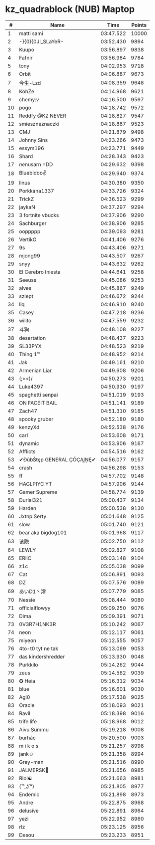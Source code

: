 # kz_quadrablock (NUB) Maptop

|  # | Name | Time | Points |
|-------------- | -------------- | -------------- | -------------- | 
| 1 | matti sami | 03:47.522 | 10000 | 
| 2 | -}{0}{0JI_SLaYeR- | 03:52.430 | 9894 | 
| 3 | Kuupo | 03:56.897 | 9838 | 
| 4 | Fafnir | 03:56.984 | 9784 | 
| 5 | tony | 04:02.953 | 9718 | 
| 6 | Orbit | 04:06.887 | 9673 | 
| 7 | 今生-Lzd | 04:08.359 | 9648 | 
| 8 | KohZe | 04:14.968 | 9621 | 
| 9 | chemy:v | 04:16.500 | 9597 | 
| 10 | pogo | 04:18.742 | 9572 | 
| 11 | Reddfy @KZ NEVER | 04:18.827 | 9547 | 
| 12 | smieszneznaczki | 04:18.867 | 9523 | 
| 13 | CMJ | 04:21.879 | 9498 | 
| 14 | Johnny Sins | 04:23.266 | 9473 | 
| 15 | essym196 | 04:23.771 | 9449 | 
| 16 | Shard | 04:28.343 | 9423 | 
| 17 | $ne$nusarn =DD | 04:29.632 | 9398 | 
| 18 | Bluebidoo✌ | 04:29.940 | 9374 | 
| 19 | linus | 04:30.380 | 9350 | 
| 20 | Porkkana1337 | 04:33.726 | 9324 | 
| 21 | TrickZ | 04:36.523 | 9299 | 
| 22 | jaykaN | 04:37.297 | 9294 | 
| 23 | 3 fortnite vbucks | 04:37.906 | 9290 | 
| 24 | Sachburger | 04:38.906 | 9285 | 
| 25 | ooppppp | 04:39.093 | 9281 | 
| 26 | VertikO | 04:41.406 | 9276 | 
| 27 | 9s | 04:43.406 | 9271 | 
| 28 | mjong99 | 04:43.507 | 9267 | 
| 29 | snyy | 04:43.632 | 9262 | 
| 30 | El Cerebro Iniesta | 04:44.641 | 9258 | 
| 31 | Seeuss | 04:45.086 | 9253 | 
| 32 | alves | 04:45.867 | 9249 | 
| 33 | szlept | 04:46.672 | 9244 | 
| 34 | liq | 04:46.910 | 9240 | 
| 35 | Casey | 04:47.218 | 9236 | 
| 36 | wilito | 04:47.559 | 9232 | 
| 37 | 斗狗 | 04:48.108 | 9227 | 
| 38 | desertation | 04:48.437 | 9223 | 
| 39 | SL33PYX | 04:48.523 | 9219 | 
| 40 | Thing 1™ | 04:48.952 | 9214 | 
| 41 | Jak | 04:49.161 | 9210 | 
| 42 | Armenian Liar | 04:49.608 | 9206 | 
| 43 | (;><)/ | 04:50.273 | 9201 | 
| 44 | Luke4397 | 04:50.930 | 9197 | 
| 45 | spaghetti senpai | 04:51.019 | 9193 | 
| 46 | ON FACEIT BAIL | 04:51.141 | 9189 | 
| 47 | Zach47 | 04:51.310 | 9185 | 
| 48 | spooky gruber | 04:52.180 | 9180 | 
| 49 | kenzyXd | 04:52.538 | 9176 | 
| 50 | carl | 04:53.608 | 9171 | 
| 51 | dynamic | 04:53.906 | 9167 | 
| 52 | Afflicts | 04:54.516 | 9162 | 
| 53 | ✔ĐûbŠŧęp GENERAL ÇŌÇĄĮŅĘ✔ | 04:56.077 | 9157 | 
| 54 | crash | 04:56.298 | 9153 | 
| 55 | ff | 04:57.702 | 9148 | 
| 56 | HAGLPIYC YT | 04:57.906 | 9144 | 
| 57 | Gamer Supreme | 04:58.774 | 9139 | 
| 58 | Durial321 | 05:00.437 | 9134 | 
| 59 | Harden | 05:00.538 | 9130 | 
| 60 | Jxtnp.Serty | 05:01.648 | 9125 | 
| 61 | slow | 05:01.740 | 9121 | 
| 62 | bear aka bigdog101 | 05:01.968 | 9117 | 
| 63 | 该隐 | 05:02.750 | 9112 | 
| 64 | LEWLY | 05:02.827 | 9108 | 
| 65 | ERiiC | 05:03.148 | 9104 | 
| 66 | z1c | 05:05.038 | 9099 | 
| 67 | Cat | 05:06.891 | 9093 | 
| 68 | DZ | 05:07.576 | 9089 | 
| 69 | あいD1丶澪 | 05:07.779 | 9085 | 
| 70 | Nessie | 05:08.444 | 9080 | 
| 71 | officialflowyy | 05:09.250 | 9076 | 
| 72 | Dima | 05:09.391 | 9071 | 
| 73 | 0V3R7H1NK3R | 05:10.242 | 9067 | 
| 74 | neon | 05:12.117 | 9061 | 
| 75 | miyeon | 05:12.555 | 9057 | 
| 76 | 4to-t0 tyt ne tak | 05:13.069 | 9053 | 
| 77 | das kindershredder | 05:13.930 | 9048 | 
| 78 | Purkkilo | 05:14.262 | 9044 | 
| 79 | zeus | 05:14.562 | 9039 | 
| 80 | ✪ Heia | 05:16.312 | 9034 | 
| 81 | blue | 05:16.601 | 9030 | 
| 82 | Agi0 | 05:17.538 | 9025 | 
| 83 | Oracle | 05:18.093 | 9021 | 
| 84 | Ravil | 05:18.398 | 9016 | 
| 85 | trife life | 05:18.968 | 9012 | 
| 86 | Aivu Summu | 05:19.218 | 9008 | 
| 87 | burhác | 05:20.500 | 9003 | 
| 88 | m i k o s | 05:21.257 | 8998 | 
| 89 | jank☺ | 05:21.358 | 8994 | 
| 90 | Grey-man | 05:21.516 | 8990 | 
| 91 | JALMERSK👀 | 05:21.656 | 8985 | 
| 92 | Riol☯ | 05:21.663 | 8981 | 
| 93 | ( ͡° ͜ʖ ͡°) | 05:21.805 | 8977 | 
| 94 | Endemic | 05:21.898 | 8973 | 
| 95 | Andre | 05:22.875 | 8968 | 
| 96 | delusive | 05:22.891 | 8964 | 
| 97 | yezi | 05:22.952 | 8960 | 
| 98 | rlz | 05:23.125 | 8956 | 
| 99 | Desou | 05:23.233 | 8951 | 

